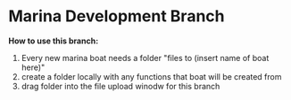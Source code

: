 # Marina Development Branch

**How to use this branch:**
1. Every new marina boat needs a folder "files to (insert name of boat here)"
2. create a folder locally with any functions that boat will be created from 
3. drag folder into the file upload winodw for this branch

